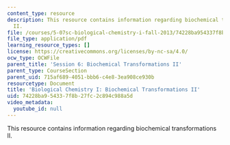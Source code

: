 ```yaml
---
content_type: resource
description: This resource contains information regarding biochemical transformations
  II.
file: /courses/5-07sc-biological-chemistry-i-fall-2013/74228ba954337f8b27fc2c894c988a5d_MIT5_07SCF13_Lec10.pdf
file_type: application/pdf
learning_resource_types: []
license: https://creativecommons.org/licenses/by-nc-sa/4.0/
ocw_type: OCWFile
parent_title: 'Session 6: Biochemical Transformations II'
parent_type: CourseSection
parent_uid: 715af689-4051-bbb6-c4e8-3ea908ce930b
resourcetype: Document
title: 'Biological Chemistry I: Biochemical Transformations II'
uid: 74228ba9-5433-7f8b-27fc-2c894c988a5d
video_metadata:
  youtube_id: null
---
```

This resource contains information regarding biochemical transformations II.